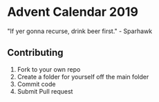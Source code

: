 # Advent Calendar 2019

"If yer gonna recurse, drink beer first." - Sparhawk

## Contributing

1. Fork to your own repo
1. Create a folder for yourself off the main folder
1. Commit code
1. Submit Pull request
